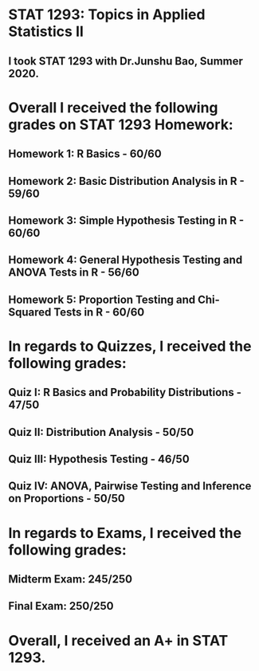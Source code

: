 # STAT 1293: Topics in Applied Statistics II

## I took STAT 1293 with Dr.Junshu Bao, Summer 2020.

# Overall I received the following grades on STAT 1293 Homework:

## Homework 1: R Basics - 60/60

## Homework 2: Basic Distribution Analysis in R - 59/60

## Homework 3: Simple Hypothesis Testing in R - 60/60

## Homework 4: General Hypothesis Testing and ANOVA Tests in R - 56/60

## Homework 5: Proportion Testing and Chi-Squared Tests in R - 60/60

# In regards to Quizzes, I received the following grades:

## Quiz I: R Basics and Probability Distributions - 47/50

## Quiz II: Distribution Analysis - 50/50

## Quiz III: Hypothesis Testing - 46/50

## Quiz IV: ANOVA, Pairwise Testing and Inference on Proportions - 50/50

# In regards to Exams, I received the following grades:

## Midterm Exam: 245/250

## Final Exam: 250/250

# Overall, I received an A+ in STAT 1293.